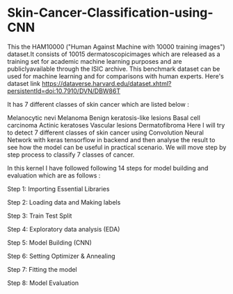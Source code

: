 # Skin-Cancer-Classification-using-CNN
This the HAM10000 ("Human Against Machine with 10000 training images") dataset.It consists of 10015 dermatoscopicimages which are released as a training set for academic machine learning purposes and are publiclyavailable through the ISIC archive. This benchmark dataset can be used for machine learning and for comparisons with human experts.
Here's dataset link https://dataverse.harvard.edu/dataset.xhtml?persistentId=doi:10.7910/DVN/DBW86T

It has 7 different classes of skin cancer which are listed below :

Melanocytic nevi
Melanoma
Benign keratosis-like lesions
Basal cell carcinoma
Actinic keratoses
Vascular lesions
Dermatofibroma
Here I will try to detect 7 different classes of skin cancer using Convolution Neural Network with keras tensorflow in backend and then analyse the result to see how the model can be useful in practical scenario. We will move step by step process to classify 7 classes of cancer.

In this kernel I have followed following 14 steps for model building and evaluation which are as follows :

Step 1: Importing Essential Libraries

Step 2: Loading data and Making labels

Step 3: Train Test Split

Step 4: Exploratory data analysis (EDA)

Step 5: Model Building (CNN)

Step 6: Setting Optimizer & Annealing

Step 7: Fitting the model

Step 8: Model Evaluation
